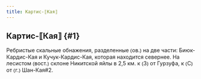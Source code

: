 ```yaml
---
title: Картис-⟦Кая⟧
---
```

## Картис-⟦Кая⟧ {#1}

Ребристые скальные обнажения, разделенные ⦅ов.⦆ на две части: Биюк-Кардис-Кая и Кучук-Кардис-Кая, которая находится севернее. На лесистом ⦅вост.⦆ склоне Никитской яйлы в 2,5 км. к ⦅З⦆ от Гурзуфа, к ⦅С⦆ от ⦅г.⦆ Шан-Кая#2.
